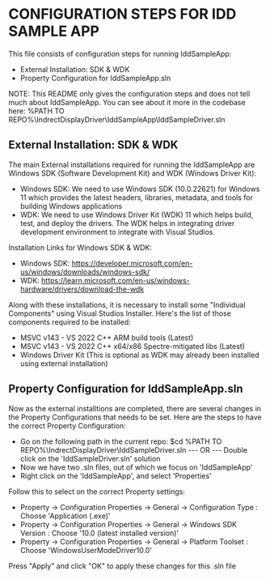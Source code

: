 # CONFIGURATION STEPS FOR IDD SAMPLE APP #

This file consists of configuration steps for running IddSampleApp:

* External Installation: SDK & WDK
* Property Configuration for IddSampleApp.sln

NOTE: This README only gives the configuration steps and does not tell much about IddSampleApp. You can see about it more in the codebase here:
%PATH TO REPO%\IndrectDisplayDriver\IddSampleApp\IddSampleDriver.sln


## External Installation: SDK & WDK ##

The main External installations required for running the IddSampleApp are Windows SDK (Software Development Kit) and WDK (Windows Driver Kit):

* Windows SDK: We need to use Windows SDK (10.0.22621) for Windows 11 which provides the latest headers, libraries, metadata, and tools for building Windows applications
* WDK: We need to use Windows Driver Kit (WDK) 11 which helps build, test, and deploy the drivers. The WDK helps in integrating driver development environment to integrate with Visual Studios.

Installation Links for Windows SDK & WDK:

* Windows SDK: https://developer.microsoft.com/en-us/windows/downloads/windows-sdk/
* WDK: https://learn.microsoft.com/en-us/windows-hardware/drivers/download-the-wdk

Along with these installations, it is necessary to install some "Individual Components" using Visual Studios Installer. Here's the list of those components required to be installed:

* MSVC v143 - VS 2022 C++ ARM build tools (Latest) 
* MSVC v143 - VS 2022 C++ x64/x86 Spectre-mitigated libs (Latest)
* Windows Driver Kit (This is optional as WDK may already been installed using external installation)


## Property Configuration for IddSampleApp.sln ##

Now as the external installtions are completed, there are several changes in the Property Configurations that needs to be set. Here are the steps to have the correct Property Configuration:

* Go on the following path in the current repo: $cd %PATH TO REPO%\IndrectDisplayDriver\IddSampleDriver.sln --- OR --- Double click on the 'IddSampleDriver.sln' solution   
* Now we have two .sln files, out of which we focus on 'IddSampleApp'
* Right click on the 'IddSampleApp', and select 'Properties'

Follow this to select on the correct Property settings: 
* Property -> Configuration Properties -> General -> Configuration Type : Choose 'Application (.exe)'
* Property -> Configuration Properties -> General -> Windows SDK Version : Choose '10.0 (latest installed version)'
* Property -> Configuration Properties -> General -> Platform Toolset : Choose 'WindowsUserModeDriver10.0'

Press "Apply" and click "OK" to apply these changes for this .sln file


